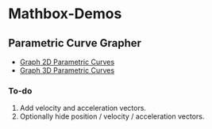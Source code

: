 # Mathbox-Demos

## Parametric Curve Grapher

- [Graph 2D Parametric Curves](https://christopherchudzicki.github.io/MathBox-Demos/parametric_curves_2D.html)
- [Graph 3D Parametric Curves](https://christopherchudzicki.github.io/MathBox-Demos/parametric_curves_3D.html)
    
### To-do

 1. Add velocity and acceleration vectors.
 2. Optionally hide position / velocity / acceleration vectors.